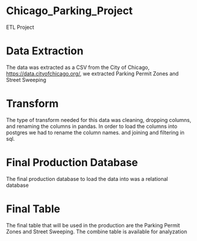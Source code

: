 # Chicago_Parking_Project
ETL Project


# Data Extraction
The data was extracted as a CSV from the City of Chicago, https://data.cityofchicago.org/, we extracted Parking Permit Zones and Street Sweeping 

# Transform 
The type of transform needed for this data was cleaning, dropping columns, and renaming the columns in pandas.  In order to load the columns into postgres we had to rename the column names.  and joining and filtering in sql. 

# Final Production Database 
The final production database to load the data into was a relational database 

# Final Table 
The final table that will be used in the production are the Parking Permit Zones and Street Sweeping. The combine table is available for analyzation

